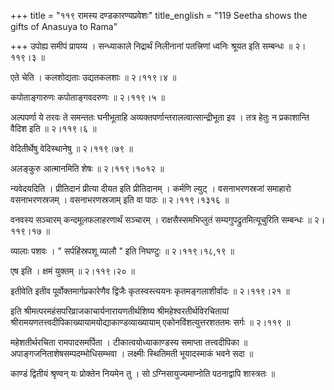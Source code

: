 +++
title = "११९ रामस्य दण्डकारण्यप्रवेशः"
title_english = "119 Seetha shows the gifts of Anasuya to Rama"

+++
उपोह्य समीपं प्रापय्य । सन्ध्याकाले निद्रार्थं निलीनानां पतत्त्रिणां ध्वनिः श्रूयत इति सम्बन्धः  ॥  २।११९।३  ॥   

  

एते चेति । कलशोद्यताः उद्यतकलशाः  ॥  २।११९।४  ॥   

  

कपोताङ्गारुणः कपोताङ्गवदरुणः  ॥  २।११९।५  ॥   

  

अल्पपर्णा ये तरवः ते समन्ततः घनीभूताहि अव्यक्तपर्णान्तरालत्वात्सान्द्रीभूता इव । तत्र हेतुः न प्रकाशान्ति वैदिश इति  ॥  २।११९।६  ॥   

  

वेदितीर्थेषु वेदिस्थानेषु  ॥  २।११९।७९  ॥   

  

अलङ्कुरु आत्मानमिति शेषः  ॥  २।११९।१०१२  ॥   

  

न्यवेदयदिति । प्रीतिदानं प्रीत्या दीयत इति प्रीतिदानम् । कर्मणि ल्युट् । वसनाभरणस्रजां समाहारो वसनाभरणस्रजम् । वसनाभरणस्रजाम् इति वा पाठः  ॥  २।११९।१३१६  ॥   

  

वनवस्य सञ्चारम् कन्दमूलफलाहरणार्थं सञ्चारम् । राक्षसैस्समभिप्लुतं सम्यगुपद्रुतमित्यूचुरिति सम्बन्धः  ॥  २।११९।१७  ॥   

  

व्यालाः पशवः । " सर्पहिंस्रपशू व्यालौ " इति निघण्टुः  ॥  २।११९।१८,१९  ॥   

  

एष इति । क्षमं युक्तम्  ॥  २।११९।२०  ॥   

  

इतीवेति इतीव पूर्वोक्तमार्गप्रकारेणैव द्विजैः कृतस्वस्त्ययनः कृतमङ्गलाशीर्वादः  ॥  २।११९।२१  ॥   

  

इति श्रीमत्परमहंसपरिव्राजकाचार्यनारायणतीर्थशिष्य श्रीमहेश्वरतीर्थविरचितायां श्रीरामयणतत्त्वदीपिकाख्यायामयोद्याकाण्डव्याख्यायाम् एकोनविंशत्युत्तरशततमः सर्गः  ॥  २।११९  ॥   

  

महेशतीर्थरचिता रामपादसमर्पिता । टीकात्वयोध्याकाण्डस्य समाप्ता तत्त्वदीपिका  ॥  अपाङ्गजनिताशेषसम्पदम्भोधिसम्भवा । लक्ष्मीः स्थितिमती भूयादस्माकं भवने सदा  ॥   

काण्डं द्वितीयं श्रृण्वन् यः प्रोक्तेन नियमेन तु । सो ऽग्निसायुज्यमाप्नोति पठनाद्वापि शास्त्रतः  ॥   

  

